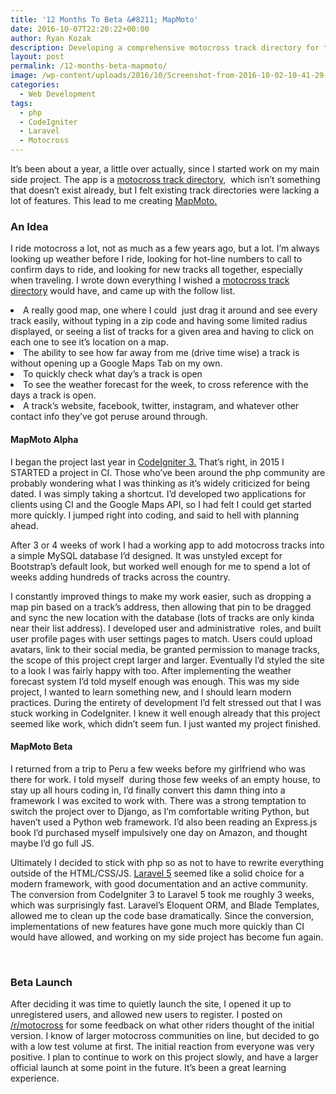 ```yaml
---
title: '12 Months To Beta &#8211; MapMoto'
date: 2016-10-07T22:20:22+00:00
author: Ryan Kozak
description: Developing a comprehensive motocross track directory for the United States. Track weather, directions from your location, and a satellite map are provided for extra awesomeness.
layout: post
permalink: /12-months-beta-mapmoto/
image: /wp-content/uploads/2016/10/Screenshot-from-2016-10-02-10-41-29-825x510.png
categories:
  - Web Development
tags:
  - php
  - CodeIgniter
  - Laravel
  - Motocross
---
```

It&#8217;s been about a year, a little over actually, since I started work on my main side project. The app is a [motocross track directory](https://mapmoto.com),  which isn&#8217;t something that doesn&#8217;t exist already, but I felt existing track directories were lacking a lot of features. This lead to me creating <a href="https://mapmoto.com" target="_blank">MapMoto.</a>

### An Idea

I ride motocross a lot, not as much as a few years ago, but a lot. I&#8217;m always looking up weather before I ride, looking for hot-line numbers to call to confirm days to ride, and looking for new tracks all together, especially when traveling. I wrote down everything I wished a <a href="https://mapmoto.com" target="_blank">motocross track directory</a> would have, and came up with the follow list.

<li style="text-align: left;">
  A really good map, one where I could  just drag it around and see every track easily, without typing in a zip code and having some limited radius displayed, or seeing a list of tracks for a given area and having to click on each one to see it&#8217;s location on a map.
</li>
<li style="text-align: left;">
  The ability to see how far away from me (drive time wise) a track is without opening up a Google Maps Tab on my own.
</li>
<li style="text-align: left;">
  To quickly check what day&#8217;s a track is open
</li>
<li style="text-align: left;">
  To see the weather forecast for the week, to cross reference with the days a track is open.
</li>
<li style="text-align: left;">
  A track&#8217;s website, facebook, twitter, instagram, and whatever other contact info they&#8217;ve got peruse around through.
</li>

#### MapMoto Alpha

I began the project last year in <a href="https://www.codeigniter.com/" target="_blank">CodeIgniter 3.</a> That&#8217;s right, in 2015 I STARTED a project in CI. Those who&#8217;ve been around the php community are probably wondering what I was thinking as it&#8217;s widely criticized for being dated. I was simply taking a shortcut. I&#8217;d developed two applications for clients using CI and the Google Maps API, so I had felt I could get started more quickly. I jumped right into coding, and said to hell with planning ahead.

After 3 or 4 weeks of work I had a working app to add motocross tracks into a simple MySQL database I&#8217;d designed. It was unstyled except for Bootstrap&#8217;s default look, but worked well enough for me to spend a lot of weeks adding hundreds of tracks across the country.

I constantly improved things to make my work easier, such as dropping a map pin based on a track&#8217;s address, then allowing that pin to be dragged and sync the new location with the database (lots of tracks are only kinda near their list address). I developed user and administrative  roles, and built user profile pages with user settings pages to match. Users could upload avatars, link to their social media, be granted permission to manage tracks, the scope of this project crept larger and larger. Eventually I&#8217;d styled the site to a look I was fairly happy with too. After implementing the weather forecast system I&#8217;d told myself enough was enough. This was my side project, I wanted to learn something new, and I should learn modern practices. During the entirety of development I&#8217;d felt stressed out that I was stuck working in CodeIgniter. I knew it well enough already that this project seemed like work, which didn&#8217;t seem fun. I just wanted my project finished.

#### MapMoto Beta

I returned from a trip to Peru a few weeks before my girlfriend who was there for work. I told myself  during those few weeks of an empty house, to stay up all hours coding in, I&#8217;d finally convert this damn thing into a framework I was excited to work with. There was a strong temptation to switch the project over to Django, as I&#8217;m comfortable writing Python, but haven&#8217;t used a Python web framework. I&#8217;d also been reading an Express.js book I&#8217;d purchased myself impulsively one day on Amazon, and thought maybe I&#8217;d go full JS.

Ultimately I decided to stick with php so as not to have to rewrite everything outside of the HTML/CSS/JS. <a href="https://laravel.com/" target="_blank">Laravel 5</a> seemed like a solid choice for a modern framework, with good documentation and an active community. The conversion from CodeIgniter 3 to Laravel 5 took me roughly 3 weeks, which was surprisingly fast. Laravel&#8217;s Eloquent ORM, and Blade Templates, allowed me to clean up the code base dramatically. Since the conversion, implementations of new features have gone much more quickly than CI would have allowed, and working on my side project has become fun again.

&nbsp;

### Beta Launch

After deciding it was time to quietly launch the site, I opened it up to unregistered users, and allowed new users to register. I posted on [/r/motocross](https://www.reddit.com/r/Motocross/comments/5332ru/feedback_on_my_track_directory/) for some feedback on what other riders thought of the initial version. I know of larger motocross communities on line, but decided to go with a low test volume at first. The initial reaction from everyone was very positive. I plan to continue to work on this project slowly, and have a larger official launch at some point in the future. It&#8217;s been a great learning experience.
